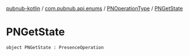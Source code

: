 [pubnub-kotlin](../../index.md) / [com.pubnub.api.enums](../index.md) / [PNOperationType](index.md) / [PNGetState](./-p-n-get-state.md)

# PNGetState

`object PNGetState : PresenceOperation`